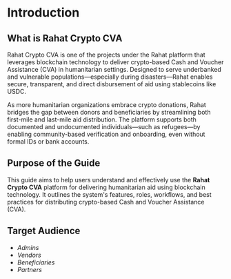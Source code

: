 # Introduction

## What is Rahat Crypto CVA

Rahat Crypto CVA is one of the projects under the Rahat platform that leverages blockchain technology to deliver crypto-based Cash and Voucher Assistance (CVA) in humanitarian settings. Designed to serve underbanked and vulnerable populations—especially during disasters—Rahat enables secure, transparent, and direct disbursement of aid using stablecoins like USDC.

As more humanitarian organizations embrace crypto donations, Rahat bridges the gap between donors and beneficiaries by streamlining both first-mile and last-mile aid distribution. The platform supports both documented and undocumented individuals—such as refugees—by enabling community-based verification and onboarding, even without formal IDs or bank accounts.

## Purpose of the Guide

This guide aims to help users understand and effectively use the **Rahat Crypto CVA** platform for delivering humanitarian aid using blockchain technology. It outlines the system's features, roles, workflows, and best practices for distributing crypto-based Cash and Voucher Assistance (CVA).

## Target Audience
- *Admins*
- *Vendors*
- *Beneficiaries*
- *Partners*

